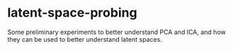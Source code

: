 # latent-space-probing
Some preliminary experiments to better understand PCA and ICA, and how they can be used to better understand latent spaces. 
